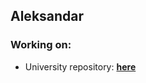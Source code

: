 ## Aleksandar

### Working on:
- University repository: [**here**](https://github.com/AdamS839/SU-UNI)
